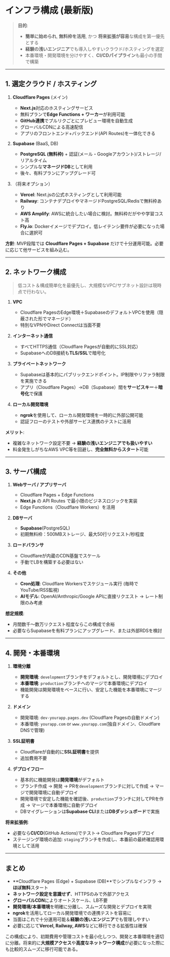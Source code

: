 # インフラ構成 (最新版)

> **目的**:
> - **簡単に始められ**, **無料枠を活用**, かつ **将来拡張が容易**な構成を第一優先とする
> - **経験の浅いエンジニア**でも導入しやすいクラウド/ホスティングを選定
> - 本番環境・開発環境を分けやすく、**CI/CDパイプライン**も最小の手間で構築

---

## 1. 選定クラウド / ホスティング

1. **Cloudflare Pages** (メイン)
   - **Next.js**対応のホスティングサービス
   - 無料プランで**Edge Functions + ワーカー**が利用可能
   - **GitHub連携**でプルリクごとにプレビュー環境を自動生成
   - グローバルCDNによる高速配信
   - アプリのフロントエンド+バックエンド(API Routes)を一体化できる

2. **Supabase** (BaaS, DB)
   - **PostgreSQL (無料枠)** + 認証(メール・Googleアカウント)/ストレージ/リアルタイム
   - シンプルな**マネージドDB**として利用
   - 後々、有料プランにアップグレード可

3. （将来オプション）
   - **Vercel**: Next.jsの公式ホスティングとして利用可能
   - **Railway**: コンテナデプロイやマネージドPostgreSQL/Redisで無料枠あり
   - **AWS Amplify**: AWSに統合したい場合に検討。無料枠だがやや学習コスト高
   - **Fly.io**: Dockerイメージでデプロイ。低レイテンシ要件が必要になった場合に選択可

**方針**: MVP段階では **Cloudflare Pages + Supabase** だけで十分運用可能。必要に応じて他サービスを組み込む。

---

## 2. ネットワーク構成

> 低コスト＆構成簡単化を最優先し、大規模なVPC/サブネット設計は現時点で行わない。

1. **VPC**
   - Cloudflare PagesのEdge環境＋SupabaseのデフォルトVPCを使用（隠蔽された形でマネージド）
   - 特別なVPNやDirect Connectは当面不要

2. **インターネット通信**
   - すべてHTTPS通信（Cloudflare Pagesが自動的にSSL対応）
   - SupabaseへのDB接続も**TLS/SSL**で暗号化

3. **プライベートネットワーク**
   - Supabaseは基本的にパブリックエンドポイント。IP制限やリファラ制限を実施できる
   - アプリ（Cloudflare Pages）→DB（Supabase）間を**サービスキー**＋**暗号化**で保護

4. **ローカル開発環境**
   - **ngrok**を使用して、ローカル開発環境を一時的に外部公開可能
   - 認証フローのテストや外部サービス連携のテストに活用

**メリット**:
- 複雑なネットワーク設定不要 → **経験の浅いエンジニアでも扱いやすい**
- 料金発生しがちなAWS VPC等を回避し、**完全無料からスタート**可能

---

## 3. サーバ構成

1. **Webサーバ / アプリサーバ**
   - Cloudflare Pages + Edge Functions
   - **Next.js** の API Routes で最小限のビジネスロジックを実装
   - Edge Functions（Cloudflare Workers）を活用

2. **DBサーバ**
   - **Supabase**(PostgreSQL)
   - 初期無料枠：500MBストレージ、最大50行リクエスト/秒程度

3. **ロードバランサ**
   - Cloudflareが内蔵のCDN基盤でスケール
   - 手動でLBを構築する必要はない

4. **その他**
   - **Cron処理**: Cloudflare Workersでスケジュール実行 (毎時でYouTube/RSS監視)
   - **AIモデル**: OpenAI/Anthropic/Google APIに直接リクエスト → レート制限のみ考慮

**想定規模**:
- 月間数千〜数万リクエスト程度ならこの構成で余裕
- 必要ならSupabaseを有料プランにアップグレード、または外部RDSを検討

---

## 4. 開発・本番環境

1. **環境分離**
   - **開発環境**: `development`ブランチをデフォルトとし、開発環境にデプロイ
   - **本番環境**: `production`ブランチへのマージで本番環境にデプロイ
   - 機能開発は開発環境をベースに行い、安定した機能を本番環境にマージする

2. **ドメイン**
   - 開発環境: `dev-yourapp.pages.dev` (Cloudflare Pagesの自動ドメイン)
   - 本番環境: `yourapp.com` or `www.yourapp.com`(独自ドメイン、Cloudflare DNSで管理)

3. **SSL証明書**
   - Cloudflareが自動的に**SSL証明書**を提供
   - 追加費用不要

4. **デプロイフロー**
   - 基本的に機能開発は**開発環境**がデフォルト
   - ブランチ作成 → 開発 → PRを`development`ブランチに対して作成 → マージで開発環境に自動デプロイ
   - 開発環境で安定した機能を確認後、`production`ブランチに対してPRを作成 → マージで本番環境に自動デプロイ
   - DBマイグレーションは**Supabase CLI**または**DBダッシュボード**で実施

**将来拡張例**:
- 必要なら**CI/CD**(GitHub Actions)でテスト→ Cloudflare Pagesデプロイ
- ステージング環境の追加: `staging`ブランチを作成し、本番前の最終確認用環境として活用

---

## まとめ

- **Cloudflare Pages (Edge) + Supabase (DB)**でシンプルなインフラ → **ほぼ無料**スタート
- **ネットワーク設定を意識せず**、HTTPSのみで外部アクセス
- **グローバルCDN**によりオートスケール、LB不要
- **開発環境/本番環境**を明確に分離し、スムーズな開発とデプロイを実現
- **ngrok**を活用してローカル開発環境での連携テストを容易に
- 当面はこれで十分運用可能＆**経験の浅いエンジニア**でも管理しやすい
- 必要に応じて**Vercel, Railway, AWS**などに移行できる拡張性は確保

この構成により、初期費用や管理コストを最小化しつつ、開発と本番環境を適切に分離。将来的に**大規模アクセス**や**高度なネットワーク構成**が必要になった際にも比較的スムーズに移行可能である。
```